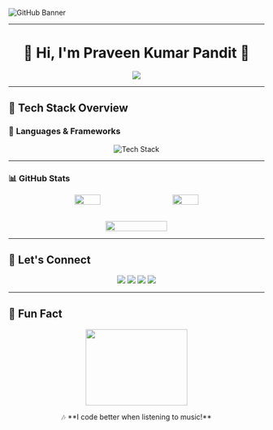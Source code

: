 ![GitHub Banner](https://github.com/user-attachments/assets/881608c6-fbee-41ff-b268-d8b2b7e8c03b)

---
<h1 align="center">🚀 Hi, I'm Praveen Kumar Pandit 👋</h1>

<p align="center">
  <img src="https://readme-typing-svg.herokuapp.com?font=Fira+Code&size=22&pause=1000&color=FFA500&center=true&vCenter=true&width=500&lines=Front-End+Developer;React+%7C+JavaScript+%7C+UI%2FUX+Designer;Passionate+About+Clean+Code+%26+Design!" />
</p>

---

## 🚀 **Tech Stack Overview**  
### 🎨 **Languages & Frameworks**
<p align="center">
  <img src="https://skillicons.dev/icons?i=html,css,js,react,redux,tailwind,bootstrap,github,git,vscode,figma,router" alt="Tech Stack" />
</p>

---

### 📊 GitHub Stats

<div align="center" style="display: flex; flex-wrap: wrap; justify-content: center; gap: 2rem;">
  <!-- GitHub Stats with animation -->
  <img src="https://github-readme-stats.vercel.app/api?username=Praveenkr398&show_icons=true&theme=radical&hide_border=false" width="32%" />
  <!-- Top Languages with animation -->
  <img src="https://github-readme-stats.vercel.app/api/top-langs/?username=Praveenkr398&layout=compact&theme=radical&hide_border=false" width="32%" />
   <img src="https://github-readme-streak-stats.herokuapp.com?user=Praveenkr398&theme=radical&hide_border=false" width="49%" />

</div>

---

## 📢 **Let's Connect**  
<p align="center">
  <a href="mailto:prajatech355@gmail.com"><img src="https://img.shields.io/badge/Email-D14836?style=for-the-badge&logo=gmail&logoColor=white"></a>
  <a href="https://www.linkedin.com/in/Praveenkr398"><img src="https://img.shields.io/badge/LinkedIn-0077B5?style=for-the-badge&logo=linkedin&logoColor=white"></a>
  <a href="https://github.com/Praveenkr398"><img src="https://img.shields.io/badge/GitHub-181717?style=for-the-badge&logo=github&logoColor=white"></a>
  <a href="https://www.youtube.com/@Web2Code"><img src="https://img.shields.io/badge/YouTube-FF0000?style=for-the-badge&logo=youtube&logoColor=white"></a>
</p>

---

## 🎵 **Fun Fact**
<p align="center">
  <img src="https://media.giphy.com/media/QTfX9Ejfra3ZmNxh6B/giphy.gif" width="200" height="150">
</p>
<p align="center">
🎶 **I code better when listening to music!**  
</p>

